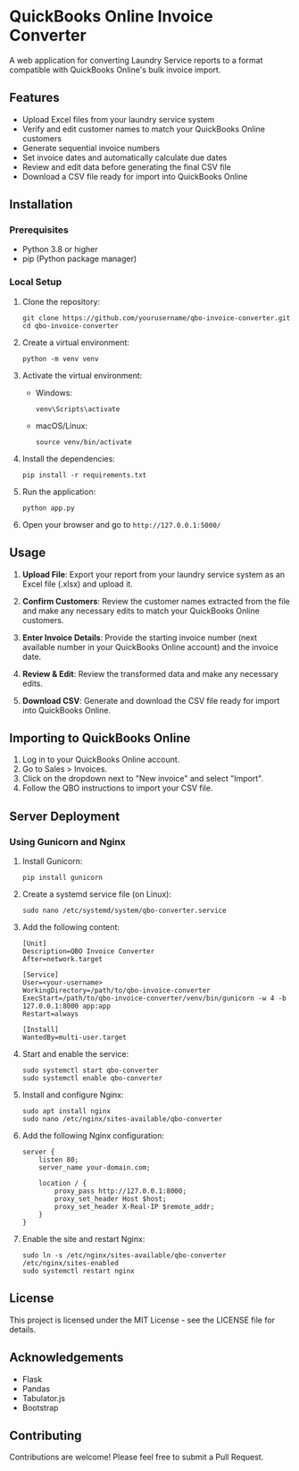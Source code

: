 # QuickBooks Online Invoice Converter

A web application for converting Laundry Service reports to a format compatible with QuickBooks Online's bulk invoice import.

## Features

- Upload Excel files from your laundry service system
- Verify and edit customer names to match your QuickBooks Online customers
- Generate sequential invoice numbers
- Set invoice dates and automatically calculate due dates
- Review and edit data before generating the final CSV file
- Download a CSV file ready for import into QuickBooks Online

## Installation

### Prerequisites

- Python 3.8 or higher
- pip (Python package manager)

### Local Setup

1. Clone the repository:
   ```
   git clone https://github.com/yourusername/qbo-invoice-converter.git
   cd qbo-invoice-converter
   ```

2. Create a virtual environment:
   ```
   python -m venv venv
   ```

3. Activate the virtual environment:
   - Windows:
     ```
     venv\Scripts\activate
     ```
   - macOS/Linux:
     ```
     source venv/bin/activate
     ```

4. Install the dependencies:
   ```
   pip install -r requirements.txt
   ```

5. Run the application:
   ```
   python app.py
   ```

6. Open your browser and go to `http://127.0.0.1:5000/`

## Usage

1. **Upload File**: Export your report from your laundry service system as an Excel file (.xlsx) and upload it.

2. **Confirm Customers**: Review the customer names extracted from the file and make any necessary edits to match your QuickBooks Online customers.

3. **Enter Invoice Details**: Provide the starting invoice number (next available number in your QuickBooks Online account) and the invoice date.

4. **Review & Edit**: Review the transformed data and make any necessary edits.

5. **Download CSV**: Generate and download the CSV file ready for import into QuickBooks Online.

## Importing to QuickBooks Online

1. Log in to your QuickBooks Online account.
2. Go to Sales > Invoices.
3. Click on the dropdown next to "New invoice" and select "Import".
4. Follow the QBO instructions to import your CSV file.

## Server Deployment

### Using Gunicorn and Nginx

1. Install Gunicorn:
   ```
   pip install gunicorn
   ```

2. Create a systemd service file (on Linux):
   ```
   sudo nano /etc/systemd/system/qbo-converter.service
   ```

3. Add the following content:
   ```
   [Unit]
   Description=QBO Invoice Converter
   After=network.target

   [Service]
   User=<your-username>
   WorkingDirectory=/path/to/qbo-invoice-converter
   ExecStart=/path/to/qbo-invoice-converter/venv/bin/gunicorn -w 4 -b 127.0.0.1:8000 app:app
   Restart=always

   [Install]
   WantedBy=multi-user.target
   ```

4. Start and enable the service:
   ```
   sudo systemctl start qbo-converter
   sudo systemctl enable qbo-converter
   ```

5. Install and configure Nginx:
   ```
   sudo apt install nginx
   sudo nano /etc/nginx/sites-available/qbo-converter
   ```

6. Add the following Nginx configuration:
   ```
   server {
       listen 80;
       server_name your-domain.com;

       location / {
           proxy_pass http://127.0.0.1:8000;
           proxy_set_header Host $host;
           proxy_set_header X-Real-IP $remote_addr;
       }
   }
   ```

7. Enable the site and restart Nginx:
   ```
   sudo ln -s /etc/nginx/sites-available/qbo-converter /etc/nginx/sites-enabled
   sudo systemctl restart nginx
   ```

## License

This project is licensed under the MIT License - see the LICENSE file for details.

## Acknowledgements

- Flask
- Pandas
- Tabulator.js
- Bootstrap

## Contributing

Contributions are welcome! Please feel free to submit a Pull Request. 